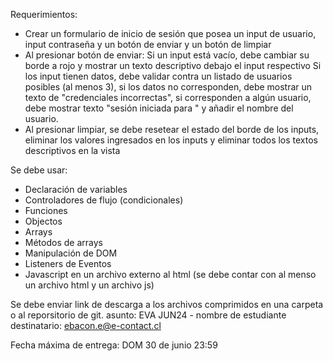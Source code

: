 Requerimientos:

- Crear un formulario de inicio de sesión que posea un input de usuario, input  contraseña y un botón de enviar y un botón de limpiar
- Al presionar botón de enviar:
Si un input está vacío,  debe cambiar su borde a rojo y mostrar un texto descriptivo debajo el input respectivo
Si los input tienen datos, debe validar contra un listado de usuarios posibles (al menos 3), si los datos no corresponden, debe mostrar un texto de "credenciales incorrectas", si corresponden a algún usuario, debe mostrar texto "sesión iniciada para " y añadir el nombre del usuario.
- Al presionar limpiar, se debe resetear el estado del borde de los inputs, eliminar los valores ingresados en los inputs y eliminar todos los textos descriptivos en la vista

Se debe usar:
- Declaración de variables
- Controladores de flujo (condicionales)
- Funciones
- Objectos
- Arrays
- Métodos de arrays
- Manipulación de DOM
- Listeners de Eventos
- Javascript en un archivo externo al html (se debe contar con al menso un archivo html y un archivo js)

Se debe enviar link de descarga a los archivos comprimidos en una carpeta o al reporsitorio de git.
asunto: EVA JUN24 - nombre de estudiante
destinatario: ebacon.e@e-contact.cl

Fecha máxima de entrega: DOM 30 de junio 23:59



